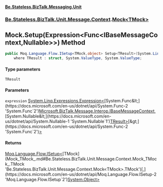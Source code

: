 #### [Be.Stateless.BizTalk.Messaging.Unit](README.md 'README')
### [Be.Stateless.BizTalk.Unit.Message.Context](Be.Stateless.BizTalk.Unit.Message.Context.md 'Be.Stateless.BizTalk.Unit.Message.Context').[Mock&lt;TMock&gt;](Mock_TMock_.md 'Be.Stateless.BizTalk.Unit.Message.Context.Mock<TMock>')

## Mock<TMock>.Setup<TResult>(Expression<Func<IBaseMessageContext,Nullable<TResult>>>) Method

```csharp
public Moq.Language.Flow.ISetup<TMock,object> Setup<TResult>(System.Linq.Expressions.Expression<System.Func<Microsoft.BizTalk.Message.Interop.IBaseMessageContext,System.Nullable<TResult>>> expression)
    where TResult : struct, System.ValueType, System.ValueType;
```
#### Type parameters

<a name='Be.Stateless.BizTalk.Unit.Message.Context.Mock_TMock_.Setup_TResult_(System.Linq.Expressions.Expression_System.Func_Microsoft.BizTalk.Message.Interop.IBaseMessageContext,System.Nullable_TResult___).TResult'></a>

`TResult`
#### Parameters

<a name='Be.Stateless.BizTalk.Unit.Message.Context.Mock_TMock_.Setup_TResult_(System.Linq.Expressions.Expression_System.Func_Microsoft.BizTalk.Message.Interop.IBaseMessageContext,System.Nullable_TResult___).expression'></a>

`expression` [System.Linq.Expressions.Expression&lt;](https://docs.microsoft.com/en-us/dotnet/api/System.Linq.Expressions.Expression-1 'System.Linq.Expressions.Expression`1')[System.Func&lt;](https://docs.microsoft.com/en-us/dotnet/api/System.Func-2 'System.Func`2')[Microsoft.BizTalk.Message.Interop.IBaseMessageContext](https://docs.microsoft.com/en-us/dotnet/api/Microsoft.BizTalk.Message.Interop.IBaseMessageContext 'Microsoft.BizTalk.Message.Interop.IBaseMessageContext')[,](https://docs.microsoft.com/en-us/dotnet/api/System.Func-2 'System.Func`2')[System.Nullable&lt;](https://docs.microsoft.com/en-us/dotnet/api/System.Nullable-1 'System.Nullable`1')[TResult](Mock_TMock_.Setup_TResult_(Expression_Func_IBaseMessageContext,Nullable_TResult___).md#Be.Stateless.BizTalk.Unit.Message.Context.Mock_TMock_.Setup_TResult_(System.Linq.Expressions.Expression_System.Func_Microsoft.BizTalk.Message.Interop.IBaseMessageContext,System.Nullable_TResult___).TResult 'Be.Stateless.BizTalk.Unit.Message.Context.Mock<TMock>.Setup<TResult>(System.Linq.Expressions.Expression<System.Func<Microsoft.BizTalk.Message.Interop.IBaseMessageContext,System.Nullable<TResult>>>).TResult')[&gt;](https://docs.microsoft.com/en-us/dotnet/api/System.Nullable-1 'System.Nullable`1')[&gt;](https://docs.microsoft.com/en-us/dotnet/api/System.Func-2 'System.Func`2')[&gt;](https://docs.microsoft.com/en-us/dotnet/api/System.Linq.Expressions.Expression-1 'System.Linq.Expressions.Expression`1')

#### Returns
[Moq.Language.Flow.ISetup&lt;](https://docs.microsoft.com/en-us/dotnet/api/Moq.Language.Flow.ISetup-2 'Moq.Language.Flow.ISetup`2')[TMock](Mock_TMock_.md#Be.Stateless.BizTalk.Unit.Message.Context.Mock_TMock_.TMock 'Be.Stateless.BizTalk.Unit.Message.Context.Mock<TMock>.TMock')[,](https://docs.microsoft.com/en-us/dotnet/api/Moq.Language.Flow.ISetup-2 'Moq.Language.Flow.ISetup`2')[System.Object](https://docs.microsoft.com/en-us/dotnet/api/System.Object 'System.Object')[&gt;](https://docs.microsoft.com/en-us/dotnet/api/Moq.Language.Flow.ISetup-2 'Moq.Language.Flow.ISetup`2')
